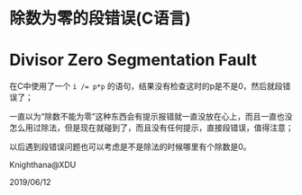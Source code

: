 # 除数为零的段错误(C语言)

# Divisor Zero Segmentation Fault

 在C中使用了一个 `i /= p*p` 的语句，结果没有检查这时的p是不是0，然后就段错误了；
 
 一直以为“除数不能为零”这种东西会有提示报错就一直没放在心上，而且一直也没怎么用过除法，但是现在就碰到了，而且没有任何提示，直接段错误，值得注意；

 以后遇到段错误问题也可以考虑是不是除法的时候哪里有个除数是0。

 Knighthana@XDU

 2019/06/12
